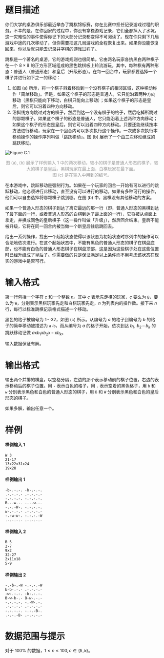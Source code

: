 
# 题目描述

你们大学的桌游俱乐部最近举办了跳棋锦标赛，你在比赛中担任记录游戏过程的职务。不幸的是，在你回家的过程中，你没有拿稳游戏记录，它们全都掉入了水坑。这一灾难性的事件使得你记下的大部分记录都变得不可阅读了。现在你只剩下几局游戏中途的几次移动了，但你需要把这几局游戏的全程恢复出来。如果你没能恢复回来，你以后就只能去记录井字棋的游戏过程了。

跳棋是一个著名的桌游，它的游戏规则也很简单。它由两名玩家各执黑白两种棋子在一个 $8\times 8$ 的正方形区域组成的黑色跳棋板上轮流游玩。其中，每种棋有两种形态：普通人（普通形态）和皇后（升级形态）。在每一回合中，玩家都要选择一个棋子并进行如下之一的移动：
1. 如图 (a) 所示，将一个棋子斜着移动到一个没有棋子的相邻区域，这种移动称作「简单移动」。但是，如果这个棋子的形态是普通人，它只能沿着两种方向移动（黑棋只能向下移动，白棋只能向上移动）；如果这个棋子的形态是皇后，则它可以沿着四种方向移动。
2. 沿斜线方向跳过对方的棋子，然后到达一个没有棋子的格子，然后吃掉所跳过的那颗棋子。如果这个棋子的形态是普通人，它只能沿着上述两种方向移动；如果这个棋子的形态是皇后，则它可以沿着四种方向移动。只要还能继续按本方法进行移动，玩家在一个回合内可以多次执行这个操作。一次或多次执行本移动操作的操作序列叫做「跳跃移动」。图 (b) 展示了一个由三次移动组成的跳跃移动。

![Figure C.1](/source/loj/6579/img/aHR0cHM6Ly9sb2otaW1nLnVweXVuLm1lbmNpLm1lbXNldDAuY24vMjAxOS8wNC8yMS81Y2JjMmVkZjk3NTI2LnBuZw==.png)

<div style='text-align: center; color: #999'>
    图 (a), (b) 展示了样例输入 1 中的两次移动，较小的棋子是普通人形态的棋子，较大的棋子是皇后。黑棋玩家在最上面，白棋玩家在最下面。
    <br>图 (c) 是在输入中用到的编号。
</div>

在本游戏中，跳跃移动是强制行为。如果在一个玩家的回合一开始有可以进行的跳跃移动，他必须进行此移动，直至没有可以进行的移动。如果有多种可行的操作，他们可以自由选择将哪颗棋子跳到哪。在图 (b) 中，黑棋没有其他移动的方案。

如果一个普通人形态的棋子到达了离它最远的那一行（即，普通人形态的黑棋到达了最下面的一行，或者普通人形态的白棋到达了最上面的一行），它将被从桌面上拿走，并换成同色的皇后棋子（这一操作叫做「升级」），然后回合结束。皇后不能被升级，它将在同一回合内被当做一个新皇后往后跳回去。

给出一系列操作，找出一个起始状态使得以该状态为初始状态时序列中的操作可以合法地依次进行。在这个起始状态中，不能有黑色的普通人形态的棋子在棋盘底部，也不能有白色的普通人形态棋子在棋盘顶部，这是因为这些棋子处在这些位置时已经升级成了皇后了。你需要做的只是保证满足以上条件而不用考虑该状态在现实的游戏中是否可行。 

# 输入格式

第一行包括一个字符 $c$ 和一个整数 $n$。其中 $c$ 表示先走棋的玩家，$c$ 要么为 `B`，要么为 `W`，分别表示黑棋玩家先走和白棋玩家先走，$n$ 为列表内的操作数。接下来 $n$ 行，每行以标准跳棋记录格式描述一个移动。

黑色的格子被编号为 $1\cdots 32$，如图 (c) 所示。从编号为 $a$ 的格子到编号为 $b$ 的格子的简单移动被描述为 `a-b`，而从编号为 $a$ 的格子开始，依次到达 $b_1,~b_2\cdots b_k$ 的跳跃移动记做 $a\text{x}b_1\text{x}b_2\text{x}\cdots\text{x}b_k$。

输入数据保证有解。

# 输出格式

输出两个并排的棋盘，以空格分隔，左边的那个表示移动前的棋子位置，右边的表示移动后的棋子位置。用 `-` 表示白色的格子，用 `.` 表示空着的黑色格子，用 `b` 和 `w` 分别表示黑色和白色的普通人形态的棋子，用 `B` 和 `W` 分别表示黑色和白色的皇后形态的棋子。

如果多解，输出任意一个。

# 样例

#### 样例输入 1
```plain
W 3
21-17
13x22x31x24
19x28
```
#### 样例输出 1
```plain
-b-.-.-. -b-.-.-.
.-.-.-.- .-.-.-.-
-.-.-.-. -.-.-.-.
B-.-w-.- .-.-w-.-
-.-.-W-. -.-.-.-.
w-.-.-.- .-.-.-.-
-.-w-w-. -.-.-.-W
.-.-.-.- .-.-.-.-
```
#### 样例输入 2
```plain
B 5
2-7
9x2
32-27
2x11x18
5-9
```
#### 样例输出 2
```plain
-.-b-.-W -.-.-.-W
b-b-.-.- .-.-.-.-
-w-.-.-. -b-.-.-.
B-w-b-.- B-w-.-.-
-.-.-.-. -.-W-.-.
.-.-.-.- .-.-.-.-
-.-.-.-. -.-.-B-.
.-.-.-B- .-.-.-.-
```

# 数据范围与提示

对于 $100\%$ 的数据，$1\le n \le 100, c\in\{\texttt{B,W}\}$。

